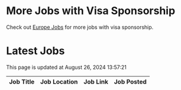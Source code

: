 # More Jobs with Visa Sponsorship

Check out [Europe Jobs](https://github.com/sureshparimi/europejobs#latest-jobs) for more jobs with visa sponsorship.

# Latest Jobs

This page is updated at August 26, 2024 13:57:21

| Job Title | Job Location | Job Link | Job Posted |
| --- | --- | --- | --- |
